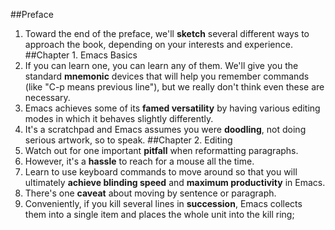 ##Preface
1. Toward the end of the preface, we'll __sketch__ several different ways to approach the book, depending on your interests and experience.
##Chapter 1. Emacs Basics
1. If you can learn one, you can learn any of them. We'll give you the standard __mnemonic__ devices that will help you remember commands (like "C-p means previous line"), but we really don't think even these are necessary.
2. Emacs achieves some of its __famed versatility__ by having various editing modes in which it behaves slightly differently.
3. It's a scratchpad and Emacs assumes you were __doodling__, not doing serious artwork, so to speak.
##Chapter 2. Editing
1. Watch out for one important __pitfall__ when reformatting paragraphs.
2. However, it's a __hassle__ to reach for a mouse all the time.
3. Learn to use keyboard commands to move around so that you will ultimately __achieve blinding speed__ and __maximum productivity__ in Emacs.
4. There's one __caveat__ about moving by sentence or paragraph.
5. Conveniently, if you kill several lines in __succession__, Emacs collects them into a single item and places the whole unit into the kill ring;